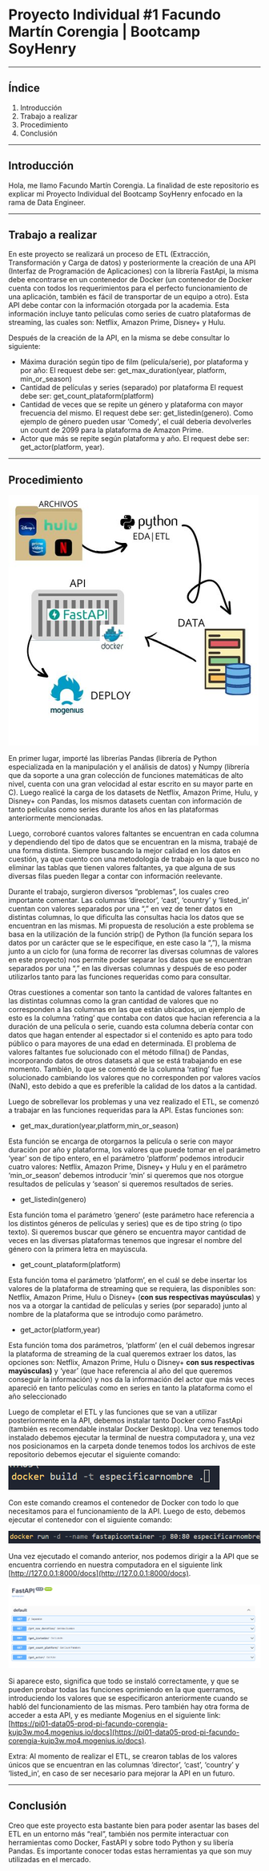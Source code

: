 # Proyecto Individual #1 Facundo Martín Corengia | Bootcamp SoyHenry

---

## Índice

1. Introducción
2. Trabajo a realizar
3. Procedimiento
4. Conclusión

---

## Introducción

Hola, me llamo Facundo Martín Corengia. La finalidad de este repositorio es explicar mi Proyecto Individual del Bootcamp SoyHenry enfocado en la rama de Data Engineer.

---

## Trabajo a realizar

En este proyecto se realizará un proceso de ETL (Extracción, Transformación y Carga de datos) y posteriormente la creación de una API (Interfaz de Programación de Aplicaciones) con la librería FastApi, la misma debe encontrarse en un contenedor de Docker (un contenedor de Docker cuenta con todos los requerimientos para el perfecto funcionamiento de una aplicación, también es fácil de transportar de un equipo a otro). Esta API debe contar con la información otorgada por la academia. Esta información incluye tanto películas como series de cuatro plataformas de streaming, las cuales son: Netflix, Amazon Prime, Disney+ y Hulu. 

Después de la creación de la API, en la misma se debe consultar lo siguiente:

- Máxima duración según tipo de film (película/serie), por plataforma y por año: El request debe ser: get_max_duration(year, platform, min_or_season)
- Cantidad de películas y series (separado) por plataforma El request debe ser: get_count_plataform(platform)
- Cantidad de veces que se repite un género y plataforma con mayor frecuencia del mismo. El request debe ser: get_listedin(genero). Como ejemplo de género pueden usar ‘Comedy', el cuál deberia devolverles un count de 2099 para la plataforma de Amazon Prime.
- Actor que más se repite según plataforma y año. El request debe ser: get_actor(platform, year).

---

## Procedimiento

![Untitled](_src/proyect.jpg)

En primer lugar, importé las librerías Pandas (librería de Python especializada en la manipulación y el análisis de datos) y Numpy (librería que da soporte a una gran colección de funciones matemáticas de alto nivel, cuenta con una gran velocidad al estar escrito en su mayor parte en C). Luego realicé la carga de los datasets de Netflix, Amazon Prime, Hulu, y Disney+ con Pandas, los mismos datasets cuentan con información de tanto películas como series durante los años en las plataformas anteriormente mencionadas.

Luego, corroboré cuantos valores faltantes se encuentran en cada columna y dependiendo del tipo de datos que se encuentran en la misma, trabajé de una forma distinta. Siempre buscando la mejor calidad en los datos en cuestión, ya que cuento con una metodología de trabajo en la que busco no eliminar las tablas que tienen valores faltantes, ya que alguna de sus diversas filas pueden llegar a contar con información reelevante.

Durante el trabajo, surgieron diversos “problemas”, los cuales creo importante comentar. Las columnas ‘director’, ‘cast’, ‘country’ y ‘listed_in’ cuentan con valores separados por una “,” en vez de tener datos en distintas columnas, lo que dificulta las consultas hacia los datos que se encuentran en las mismas. Mi propuesta de resolución a este problema se basa en la utilización de la función strip() de Python (la función separa los datos por un carácter que se le especifique, en este caso la “,”), la misma junto a un ciclo for (una forma de recorrer las diversas columnas de valores en este proyecto) nos permite poder separar los datos que se encuentran separados por una “,” en las diversas columnas y después de eso poder utilizarlos tanto para las funciones requeridas como para consultar. 

Otras cuestiones a comentar son tanto la cantidad de valores faltantes en las distintas columnas como la gran cantidad de valores que no corresponden a las columnas en las que están ubicados, un ejemplo de esto es la columna ‘rating’ que contaba con datos que hacian referencia a la duración de una película o serie, cuando esta columna debería contar con datos que hagan entender al espectador si el contenido es apto para todo público o para mayores de una edad en determinada. El problema de valores faltantes fue solucionado con el método fillna() de Pandas, incorporando datos de otros datasets al que se está trabajando en ese momento. También, lo que se comentó de la columna ‘rating’ fue solucionado cambiando los valores que no corresponden por valores vacíos (NaN), esto debido a que es preferible la calidad de los datos a la cantidad.

Luego de sobrellevar los problemas y una vez realizado el ETL, se comenzó a trabajar en las funciones requeridas para la API. Estas funciones son:

- get_max_duration(year,platform,min_or_season)

Esta función se encarga de otorgarnos la película o serie con mayor duración por año y plataforma, los valores que puede tomar en el parámetro ‘year’ son de tipo entero, en el parámetro ‘platform’ podemos introducir cuatro valores: Netflix, Amazon Prime, Disney+ y Hulu y en el parámetro ‘min_or_season’ debemos introducir ‘min’ si queremos que nos otorgue resultados de películas y ‘season’ si queremos resultados de series.

- get_listedin(genero)

Esta función toma el parámetro ‘genero’ (este parámetro hace referencia a los distintos géneros de películas y series) que es de tipo string (o tipo texto). Si queremos buscar que género se encuentra mayor cantidad de veces en las diversas plataformas tenemos que ingresar el nombre del género con la primera letra en mayúscula.

- get_count_plataform(platform)

Esta función toma el parámetro ‘platform’, en el cuál se debe insertar los valores de la plataforma de streaming que se requiera, las disponibles son: Netflix, Amazon Prime, Hulu o Disney+ (**con sus respectivas mayúsculas**) y nos va a otorgar la cantidad de películas y series (por separado) junto al nombre de la plataforma que se introdujo como parámetro.

- get_actor(platform,year)

Esta función toma dos parámetros, ‘platform’ (en el cuál debemos ingresar la plataforma de streaming de la cual queremos extraer los datos, las opciones son: Netflix, Amazon Prime, Hulu o Disney+ **con sus respectivas mayúsculas)** y ‘year’ (que hace referencia al año del que queremos conseguir la información) y nos da la información del actor que más veces apareció en tanto películas como en series en tanto la plataforma como el año seleccionado

Luego de completar el ETL y las funciones que se van a utilizar posteriormente en la API, debemos instalar tanto Docker como FastApi (también es recomendable instalar Docker Desktop). Una vez tenemos todo instalado debemos ejecutar la terminal de nuestra computadora y, una vez nos posicionamos en la carpeta donde tenemos todos los archivos de este repositorio debemos ejecutar el siguiente comando:

![Untitled](_src/Untitled.png)

Con este comando creamos el contenedor de Docker con todo lo que necesitamos para el funcionamiento de la API. Luego de esto, debemos ejecutar el contenedor con el siguiente comando:

![Untitled](_src/Untitled%201.png)

Una vez ejecutado el comando anterior, nos podemos dirigir a la API que se encuentra corriendo en nuestra computadora en el siguiente link [http://127.0.0.1:8000/docs](http://127.0.0.1:8000/docs).

![Untitled](_src/Untitled%202.png)

Si aparece esto, significa que todo se instaló correctamente, y que se pueden probar todas las funciones oprimiendo en la que querramos, introduciendo los valores que se especificaron anteriormente cuando se habló del funcionamiento de las mismas. Pero también hay otra forma de acceder a esta API, y es mediante Mogenius en el siguiente link: [https://pi01-data05-prod-pi-facundo-corengia-kujp3w.mo4.mogenius.io/docs](https://pi01-data05-prod-pi-facundo-corengia-kujp3w.mo4.mogenius.io/docs).

Extra: Al momento de realizar el ETL, se crearon tablas de los valores únicos que se encuentran en las columnas ‘director’, ‘cast’, ‘country’ y ‘listed_in’, en caso de ser necesario para mejorar la API en un futuro.

---

## Conclusión

Creo que este proyecto esta bastante bien para poder asentar las bases del ETL en un entorno más “real”, también nos permite interactuar con herramientas como Docker, FastAPI y sobre todo Python y su libería Pandas. Es importante conocer todas estas herramientas ya que son muy utilizadas en el mercado.